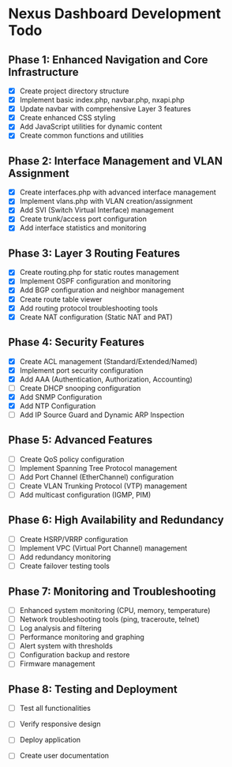 # Nexus Dashboard Development Todo

## Phase 1: Enhanced Navigation and Core Infrastructure
- [x] Create project directory structure
- [x] Implement basic index.php, navbar.php, nxapi.php
- [x] Update navbar with comprehensive Layer 3 features
- [x] Create enhanced CSS styling
- [x] Add JavaScript utilities for dynamic content
- [x] Create common functions and utilities

## Phase 2: Interface Management and VLAN Assignment
- [x] Create interfaces.php with advanced interface management
- [x] Implement vlans.php with VLAN creation/assignment
- [x] Add SVI (Switch Virtual Interface) management
- [x] Create trunk/access port configuration
- [x] Add interface statistics and monitoring

## Phase 3: Layer 3 Routing Features
- [x] Create routing.php for static routes management
- [x] Implement OSPF configuration and monitoring
- [x] Add BGP configuration and neighbor management
- [x] Create route table viewer
- [x] Add routing protocol troubleshooting tools
- [x] Create NAT configuration (Static NAT and PAT)

## Phase 4: Security Features
- [x] Create ACL management (Standard/Extended/Named)
- [x] Implement port security configuration
- [x] Add AAA (Authentication, Authorization, Accounting)
- [ ] Create DHCP snooping configuration
- [x] Add SNMP Configuration
- [x] Add NTP Configuration
- [ ] Add IP Source Guard and Dynamic ARP Inspection

## Phase 5: Advanced Features
- [ ] Create QoS policy configuration
- [ ] Implement Spanning Tree Protocol management
- [ ] Add Port Channel (EtherChannel) configuration
- [ ] Create VLAN Trunking Protocol (VTP) management
- [ ] Add multicast configuration (IGMP, PIM)

## Phase 6: High Availability and Redundancy
- [ ] Create HSRP/VRRP configuration
- [ ] Implement VPC (Virtual Port Channel) management
- [ ] Add redundancy monitoring
- [ ] Create failover testing tools

## Phase 7: Monitoring and Troubleshooting
- [ ] Enhanced system monitoring (CPU, memory, temperature)
- [ ] Network troubleshooting tools (ping, traceroute, telnet)
- [ ] Log analysis and filtering
- [ ] Performance monitoring and graphing
- [ ] Alert system with thresholds
- [ ] Configuration backup and restore
- [ ] Firmware management

## Phase 8: Testing and Deployment
- [ ] Test all functionalities
- [ ] Verify responsive design
- [ ] Deploy application
- [ ] Create user documentation

